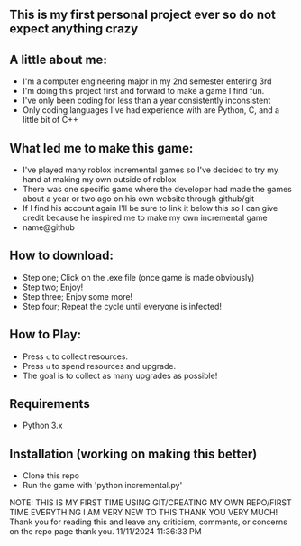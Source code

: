 ## This is my first personal project ever so do not expect anything crazy
## A little about me:
- I'm a computer engineering major in my 2nd semester entering 3rd
- I'm doing this project first and forward to make a game I find fun.
- I've only been coding for less than a year consistently inconsistent
- Only coding languages I've had experience with are Python, C, and a little bit of C++

## What led me to make this game:
- I've played many roblox incremental games so I've decided to try my hand at making my own outside of roblox
- There was one specific game where the developer had made the games about a year or two ago on his own website through github/git
- If I find his account again I'll be sure to link it below this so I can give credit because he inspired me to make my own incremental game
- name@github

## How to download:
- Step one; Click on the .exe file (once game is made obviously)
- Step two; Enjoy!
- Step three; Enjoy some more!
- Step four; Repeat the cycle until everyone is infected!

## How to Play:
- Press `c` to collect resources.
- Press `u` to spend resources and upgrade.
- The goal is to collect as many upgrades as possible!

## Requirements
- Python 3.x

## Installation (working on making this better)
- Clone this repo
- Run the game with 'python incremental.py'

NOTE: THIS IS MY FIRST TIME USING GIT/CREATING MY OWN REPO/FIRST TIME EVERYTHING I AM VERY NEW TO THIS THANK YOU VERY MUCH!
Thank you for reading this and leave any criticism, comments, or concerns on the repo page thank you.
11/11/2024 11:36:33 PM

